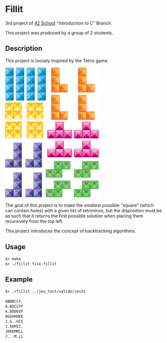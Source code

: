 # Fillit
3rd project of [42 School](https://www.42.fr) "Introduction to C" Branch.

This project was produced by a group of 2 students.

## Description

This project is loosely inspired by the Tetris game.

<img src="./img/tetris.png" width="300" alt="Tetris">

The goal of this project is to make the smallest possible "square" (which can contain holes) with a given list of tetriminos, but the disposition must be as such that it returns the first possible solution when placing them recursively from the top left.

This project introduces the concept of backtracking algorithms.

## Usage

```
$> make
$> ./fillit file.fillit
```

## Example

```
$> ./fillit ../jeu_test/valide/jeu31

ABBBCCF.
A.BDCCFF
A.DDDEEF
AGGHHHEE
J.G..HII
J.GKMII.
JKKKMMLL
J...M.LL
```
